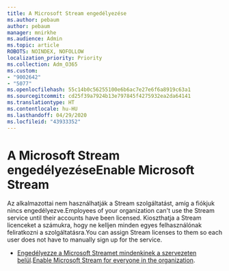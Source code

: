 ```yaml
---
title: A Microsoft Stream engedélyezése
ms.author: pebaum
author: pebaum
manager: mnirkhe
ms.audience: Admin
ms.topic: article
ROBOTS: NOINDEX, NOFOLLOW
localization_priority: Priority
ms.collection: Adm_O365
ms.custom:
- "9002642"
- "5077"
ms.openlocfilehash: 55c14b0c56255100e6b6ac7e27e6f6a8919c63a1
ms.sourcegitcommit: cd25f39a7924b13e797845f4275932ea2da64141
ms.translationtype: HT
ms.contentlocale: hu-HU
ms.lasthandoff: 04/29/2020
ms.locfileid: "43933352"
---
```

# <a name="enable-microsoft-stream"></a><span data-ttu-id="da6c7-102">A Microsoft Stream engedélyezése</span><span class="sxs-lookup"><span data-stu-id="da6c7-102">Enable Microsoft Stream</span></span>

<span data-ttu-id="da6c7-103">Az alkalmazottai nem használhatják a Stream szolgáltatást, amíg a fiókjuk nincs engedélyezve.</span><span class="sxs-lookup"><span data-stu-id="da6c7-103">Employees of your organization can't use the Stream service until their accounts have been licensed.</span></span> <span data-ttu-id="da6c7-104">Kioszthatja a Stream licenceket a számukra, hogy ne kelljen minden egyes felhasználónak feliratkozni a szolgáltatásra.</span><span class="sxs-lookup"><span data-stu-id="da6c7-104">You can assign Stream licenses to them so each user does not have to manually sign up for the service.</span></span>

- <span data-ttu-id="da6c7-105">[Engedélyezze a Microsoft Streamet mindenkinek a szervezeten belül](https://docs.microsoft.com/stream/assign-user-licenses).</span><span class="sxs-lookup"><span data-stu-id="da6c7-105">[Enable Microsoft Stream for everyone in the organization](https://docs.microsoft.com/stream/assign-user-licenses).</span></span>
